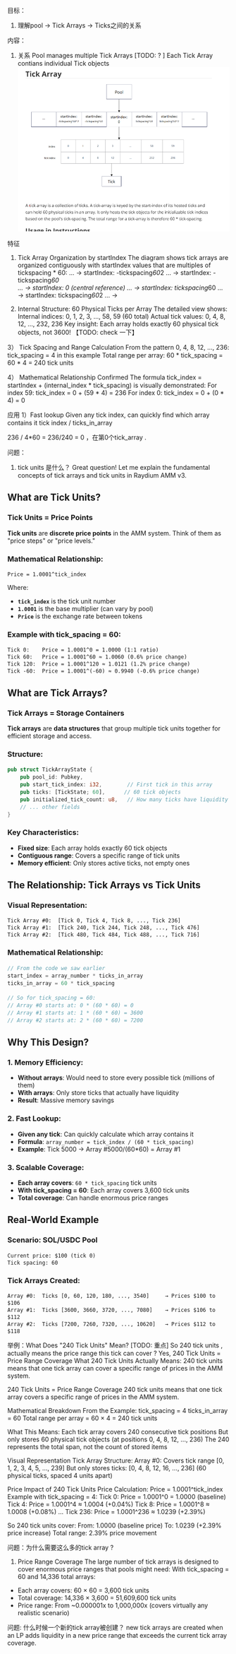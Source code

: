 目标：
1. 理解pool -> Tick Arrays -> Ticks之间的关系



内容：
1. 关系
Pool manages multiple Tick Arrays   [TODO: ? ]
Each Tick Array contians individual Tick objects
![Tick Array](tick_array.png)


特征
1) Tick Array Organization by startIndex 
The diagram shows tick arrays are organized contiguously with startIndex values that are multiples of tickspacing * 60:
... → startIndex: -tickspacing*60*2
... → startIndex: -tickspacing*60  
... → startIndex: 0 (central reference)
... → startIndex: tickspacing*60
... → startIndex: tickspacing*60*2
... →


2) Internal Structure: 60 Physical Ticks per Array
The detailed view shows:
Internal indices: 0, 1, 2, 3, ..., 58, 59 (60 total)
Actual tick values: 0, 4, 8, 12, ..., 232, 236
Key insight: Each array holds exactly 60 physical tick objects, not 3600!  【TODO: check 一下】

3） Tick Spacing and Range Calculation
From the pattern 0, 4, 8, 12, ..., 236:
tick_spacing = 4 in this example
Total range per array: 60 * tick_spacing = 60 * 4 = 240 tick units

4）  Mathematical Relationship Confirmed
The formula tick_index = startIndex + (internal_index * tick_spacing) is visually demonstrated:
For index 59: tick_index = 0 + (59 * 4) = 236
For index 0: tick_index = 0 + (0 * 4) = 0


应用
1）Fast lookup
Given any tick index, can quickly find which array contains it
tick index / ticks_in_array

236 / 4*60 = 236/240 = 0 ，在第0个tick_array .


问题：
1. tick units 是什么？ 
Great question! Let me explain the fundamental concepts of tick arrays and tick units in Raydium AMM v3.

## **What are Tick Units?**

### **Tick Units = Price Points**

**Tick units** are **discrete price points** in the AMM system. Think of them as "price steps" or "price levels."

### **Mathematical Relationship:**
```
Price = 1.0001^tick_index
```

Where:
- **`tick_index`** is the tick unit number
- **`1.0001`** is the base multiplier (can vary by pool)
- **`Price`** is the exchange rate between tokens

### **Example with tick_spacing = 60:**
```
Tick 0:    Price = 1.0001^0 = 1.0000 (1:1 ratio)
Tick 60:   Price = 1.0001^60 ≈ 1.0060 (0.6% price change)
Tick 120:  Price = 1.0001^120 ≈ 1.0121 (1.2% price change)
Tick -60:  Price = 1.0001^(-60) ≈ 0.9940 (-0.6% price change)
```

## **What are Tick Arrays?**

### **Tick Arrays = Storage Containers**

**Tick arrays** are **data structures** that group multiple tick units together for efficient storage and access.

### **Structure:**
```rust
pub struct TickArrayState {
    pub pool_id: Pubkey,
    pub start_tick_index: i32,        // First tick in this array
    pub ticks: [TickState; 60],      // 60 tick objects
    pub initialized_tick_count: u8,   // How many ticks have liquidity
    // ... other fields
}
```

### **Key Characteristics:**
- **Fixed size**: Each array holds exactly 60 tick objects
- **Contiguous range**: Covers a specific range of tick units
- **Memory efficient**: Only stores active ticks, not empty ones

## **The Relationship: Tick Arrays vs Tick Units**

### **Visual Representation:**
```
Tick Array #0:  [Tick 0, Tick 4, Tick 8, ..., Tick 236]
Tick Array #1:  [Tick 240, Tick 244, Tick 248, ..., Tick 476]  
Tick Array #2:  [Tick 480, Tick 484, Tick 488, ..., Tick 716]
```

### **Mathematical Relationship:**
```rust
// From the code we saw earlier
start_index = array_number * ticks_in_array
ticks_in_array = 60 * tick_spacing

// So for tick_spacing = 60:
// Array #0 starts at: 0 * (60 * 60) = 0
// Array #1 starts at: 1 * (60 * 60) = 3600  
// Array #2 starts at: 2 * (60 * 60) = 7200
```

## **Why This Design?**

### **1. Memory Efficiency:**
- **Without arrays**: Would need to store every possible tick (millions of them)
- **With arrays**: Only store ticks that actually have liquidity
- **Result**: Massive memory savings

### **2. Fast Lookup:**
- **Given any tick**: Can quickly calculate which array contains it
- **Formula**: `array_number = tick_index / (60 * tick_spacing)`
- **Example**: Tick 5000 → Array #5000/(60*60) = Array #1

### **3. Scalable Coverage:**
- **Each array covers**: `60 * tick_spacing` tick units
- **With tick_spacing = 60**: Each array covers 3,600 tick units
- **Total coverage**: Can handle enormous price ranges

## **Real-World Example**

### **Scenario: SOL/USDC Pool**
```
Current price: $100 (tick 0)
Tick spacing: 60
```

### **Tick Arrays Created:**
```
Array #0:  Ticks [0, 60, 120, 180, ..., 3540]     → Prices $100 to $106
Array #1:  Ticks [3600, 3660, 3720, ..., 7080]    → Prices $106 to $112  
Array #2:  Ticks [7200, 7260, 7320, ..., 10620]   → Prices $112 to $118
```


举例：What Does "240 Tick Units" Mean?  [TODO: 重点]
So 240 tick units , actually means the price range this tick can cover ? 
Yes, 240 Tick Units = Price Range Coverage
What 240 Tick Units Actually Means:
240 tick units means that one tick array can cover a specific range of prices in the AMM system.

240 Tick Units = Price Range Coverage
240 tick units means that one tick array covers a specific range of prices in the AMM system.

Mathematical Breakdown
    From the Example:
    tick_spacing = 4
    ticks_in_array = 60
    Total range per array = 60 × 4 = 240 tick units

What This Means:
    Each tick array covers 240 consecutive tick positions
    But only stores 60 physical tick objects (at positions 0, 4, 8, 12, ..., 236)
    The 240 represents the total span, not the count of stored items

Visual Representation
Tick Array Structure:
Array #0: Covers tick range [0, 1, 2, 3, 4, 5, ..., 239]
         But only stores ticks: [0, 4, 8, 12, 16, ..., 236]
         (60 physical ticks, spaced 4 units apart)
        
Price Impact of 240 Tick Units
Price Calculation:
    Price = 1.0001^tick_index
Example with tick_spacing = 4:
    Tick 0:   Price = 1.0001^0 = 1.0000 (baseline)
    Tick 4:   Price = 1.0001^4 ≈ 1.0004 (+0.04%)
    Tick 8:   Price = 1.0001^8 ≈ 1.0008 (+0.08%)
    ...
    Tick 236: Price = 1.0001^236 ≈ 1.0239 (+2.39%)

So 240 tick units cover:
    From: 1.0000 (baseline price)
    To: 1.0239 (+2.39% price increase)
    Total range: 2.39% price movement


问题：为什么需要这么多的tick array ?
1. Price Range Coverage
The large number of tick arrays is designed to cover enormous price ranges that pools might need:
With tick_spacing = 60 and 14,336 total arrays:
- Each array covers: 60 × 60 = 3,600 tick units
- Total coverage: 14,336 × 3,600 = 51,609,600 tick units
- Price range: From ~0.000001x to 1,000,000x (covers virtually any realistic scenario)


问题:  什么时候一个新的tick array被创建？
new tick arrays are created when an LP adds liquidity in a new price range that exceeds the current tick array coverage.